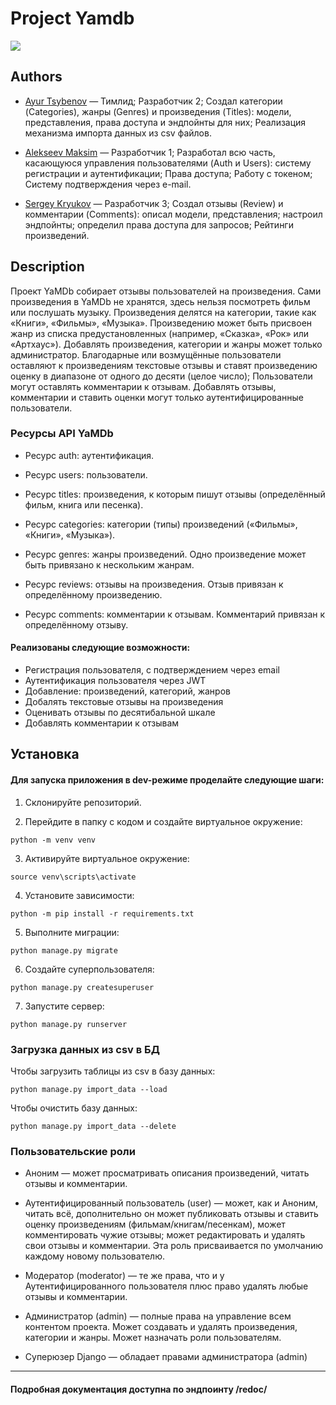 # Project Yamdb

![](https://img.shields.io/badge/DJANGO-REST-ff1709?style=for-the-badge&logo=django&logoColor=white&color=ff1709&labelColor=gray)

## Authors

  - [Ayur Tsybenov](https://github.com/ShivaZoid/) — Тимлид; Разработчик 2; Создал категории (Categories), жанры (Genres) и произведения (Titles): модели, представления, права доступа и эндпойнты для них; Реализация механизма импорта данных из csv файлов.

  - [Alekseev Maksim](https://github.com/xodiumx) — Разработчик 1; Разработал всю часть, касающуюся управления пользователями (Auth и Users): систему регистрации и аутентификации; Права доступа; Работу с токеном; Систему подтверждения через e-mail.

  - [Sergey Kryukov](https://github.com/HomeGreyHome) — Разработчик 3; Создал отзывы (Review) и комментарии (Comments): описал модели, представления; настроил эндпойнты; определил права доступа для запросов; Рейтинги произведений.


## Description

Проект YaMDb собирает отзывы пользователей на произведения. Сами произведения в YaMDb не хранятся, здесь нельзя посмотреть фильм или послушать музыку. Произведения делятся на категории, такие как «Книги», «Фильмы», «Музыка». Произведению может быть присвоен жанр из списка предустановленных (например, «Сказка», «Рок» или «Артхаус»). Добавлять произведения, категории и жанры может только администратор. Благодарные или возмущённые пользователи оставляют к произведениям текстовые отзывы и ставят произведению оценку в диапазоне от одного до десяти (целое число); Пользователи могут оставлять комментарии к отзывам. Добавлять отзывы, комментарии и ставить оценки могут только аутентифицированные пользователи.

### Ресурсы API YaMDb
- Ресурс auth: аутентификация.

- Ресурс users: пользователи.

- Ресурс titles: произведения, к которым пишут отзывы (определённый фильм, книга или песенка).

- Ресурс categories: категории (типы) произведений («Фильмы», «Книги», «Музыка»).

- Ресурс genres: жанры произведений. Одно произведение может быть привязано к нескольким жанрам.

- Ресурс reviews: отзывы на произведения. Отзыв привязан к определённому произведению.

- Ресурс comments: комментарии к отзывам. Комментарий привязан к определённому отзыву.

#### Реализованы следующие возможности:
  - Регистрация пользователя, с подтверждением через email
  - Аутентификация пользователя через JWT
  - Добавление: произведений, категорий, жанров
  - Добалять текстовые отзывы на произведения
  - Оценивать отзывы по десятибальной шкале
  - Добавлять комментарии к отзывам

## Установка

#### Для запуска приложения в dev-режиме проделайте следующие шаги:
1) Склонируйте репозиторий.

2) Перейдите в папку с кодом и создайте виртуальное окружение:
~~~
python -m venv venv
~~~

3) Активируйте виртуальное окружение:
~~~
source venv\scripts\activate
~~~

4) Установите зависимости:
~~~
python -m pip install -r requirements.txt
~~~

5) Выполните миграции:
~~~
python manage.py migrate
~~~

6) Создайте суперпользователя:
~~~
python manage.py createsuperuser
~~~

7) Запустите сервер:
~~~
python manage.py runserver
~~~

### Загрузка данных из csv в БД

Чтобы загрузить таблицы из csv в базу данных:
~~~
python manage.py import_data --load
~~~

Чтобы очистить базу данных:
~~~
python manage.py import_data --delete
~~~

### Пользовательские роли
- Аноним — может просматривать описания произведений, читать отзывы и комментарии.

- Аутентифицированный пользователь (user) — может, как и Аноним, читать всё, дополнительно он может публиковать отзывы и ставить оценку произведениям (фильмам/книгам/песенкам), может комментировать чужие отзывы; может редактировать и удалять свои отзывы и комментарии. Эта роль присваивается по умолчанию каждому новому пользователю.

- Модератор (moderator) — те же права, что и у Аутентифицированного пользователя плюс право удалять любые отзывы и комментарии.

- Администратор (admin) — полные права на управление всем контентом проекта. Может создавать и удалять произведения, категории и жанры. Может назначать роли пользователям.

- Суперюзер Django — обладает правами администратора (admin)

---
#### Подробная документация доступна по эндпоинту /redoc/
